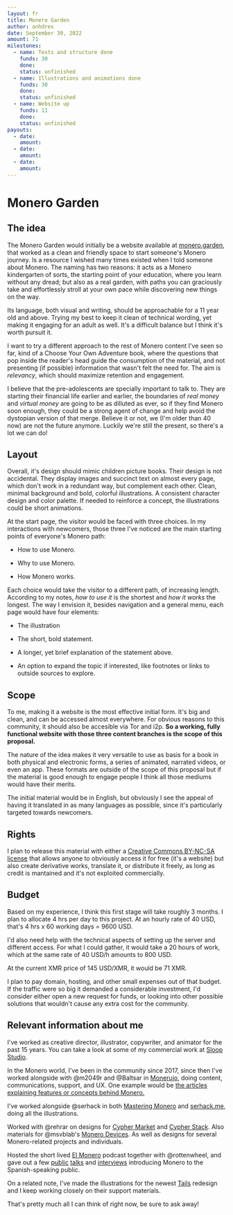 ```yaml
---
layout: fr
title: Monero Garden
author: anhdres
date: September 30, 2022
amount: 71
milestones:
  - name: Texts and structure done
    funds: 30
    done:
    status: unfinished
  - name: Illustrations and animations done
    funds: 30
    done:
    status: unfinished
  - name: Website up
    funds: 11
    done:
    status: unfinished
payouts:
  - date:
    amount:
  - date:
    amount:
  - date:
    amount:
---
```


# Monero Garden

## The idea

The Monero Garden would initially be a website available at [monero.garden](https://anhdr.es), that worked as a clean and friendly space to start someone's Monero journey. Is a resource I wished many times existed when I told someone about Monero. The naming has two reasons: it acts as a Monero kindergarten of sorts, the starting point of your education, where you learn without any dread; but also as a real garden, with paths you can graciously take and effortlessly stroll at your own pace while discovering new things on the way.

Its language, both visual and writing, should be approachable for a 11 year old and above. Trying my best to keep it clean of technical wording, yet making it engaging for an adult as well. It's a difficult balance but I think it's worth pursuit it.

I want to try a different approach to the rest of Monero content I've seen so far, kind of a Choose Your Own Adventure book, where the questions that pop inside the reader's head guide the consumption of the material, and not presenting (if possible) information that wasn't felt the need for. The aim is *relevancy*, which should maximize retention and engagement.

I believe that the pre-adolescents are specially important to talk to. They are starting their financial life earlier and earlier, the boundaries of *real money* and *virtual money* are going to be as dilluted as ever, so if they find Monero soon enough, they could be a strong agent of change and help avoid the dystopian version of that merge. Believe it or not, we (I'm older than 40 now) are not the future anymore. Luckily we're still the present, so there's a lot we can do!

## Layout

Overall, it's design should mimic children picture books. Their design is not accidental. They display images and succinct text on almost every page, which don't work in a redundant way, but complement each other. Clean, minimal background and bold, colorful illustrations. A consistent character design and color palette. If needed to reinforce a concept, the illustrations could be short animations.

At the start page, the visitor would be faced with three choices. In my interactions with newcomers, those three I've noticed are the main starting points of everyone's Monero path:

- How to use Monero.

- Why to use Monero.

- How Monero works.

Each choice would take the visitor to a different path, of increasing length. According to my notes, *how to use it* is the shortest and *how it works* the longest. The way I envision it, besides navigation and a general menu, each page would have four elements:

- The illustration

- The short, bold statement.

- A longer, yet brief explanation of the statement above.

- An option to expand the topic if interested, like footnotes or links to outside sources to explore.

## Scope

To me, making it a website is the most effective initial form. It's big and clean, and can be accessed almost everywhere. For obvious reasons to this community, it should also be accesible via Tor and i2p. **So a working, fully functional website with those three content branches is the scope of this proposal.**

The nature of the idea makes it very versatile to use as basis for a book in both physical and electronic forms, a series of animated, narrated videos, or even an app. These formats are outside of the scope of this proposal but if the material is good enough to engage people I think all those mediums would have their merits.

The initial material would be in English, but obviously I see the appeal of having it translated in as many languages as possible, since it's particularly targeted towards newcomers.

## Rights

I plan to release this material with either a [Creative Commons BY-NC-SA  license](https://creativecommons.org/licenses/by-nc-sa/4.0/) that allows anyone to obviously access it for free (it's a website) but also create derivative works, translate it, or distribute it freely, as long as credit is mantained and it's not exploited commercially.

## Budget

Based on my experience, I think this first stage will take roughly 3 months. I plan to allocate 4 hrs per day to this project. At an hourly rate of 40 USD, that's 4 hrs x 60 working days = 9600 USD.

I'd also need help with the technical aspects of setting up the server and different access. For what I could gather, it would take a 20 hours of work, which at the same rate of 40 USD/h amounts to 800 USD.

At the current XMR price of 145 USD/XMR, it would be 71 XMR.

I plan to pay domain, hosting, and other small expenses out of that budget. If the traffic were so big it demanded a considerable investment, I'd consider either open a new request for funds, or looking into other possible solutions that wouldn't cause any extra cost for the community.

## Relevant information about me

I've worked as creative director, illustrator, copywriter, and animator for the past 15 years. You can take a look at some of my commercial work at [Sloop Studio](https://www.sloopstudio.tv/).

In the Monero world, I've been in the community since 2017, since then I've worked alongside with @m2049r and @Baltsar in [Monerujo](https://www.monerujo.io/), doing content, communications, support, and UX. One example would be [the articles explaining features or concepts behind Monero.](https://anhdres.medium.com/)

I've worked alongside @serhack in both [Mastering Monero](https://masteringmonero.com/) and [serhack.me](https://serhack.me/), doing all the illustrations.

Worked with @rehrar on designs for [Cypher Market](https://www.cyphermarket.com/) and [Cypher Stack](https://cypherstack.com/). Also materials for @msvblab's [Monero Devices](https://shop.monerodevices.com/). As well as designs for several Monero-related projects and individuals.

Hosted the short lived [El Monero](https://www.youtube.com/channel/UCNvrbeVzrszpN7vQnMoCTVA/videos) podcast together with @rottenwheel, and gave out a few [public](https://youtu.be/s8RPE5AIB-A) [talks](https://youtu.be/78zcD7yWQ0E) and [interviews](https://youtu.be/Cx7XkZxXOKM) introducing Monero to the Spanish-speaking public.

On a related note, I've made the illustrations for the newest [Tails](https://tails.net) redesign and I keep working closely on their support materials.

That's pretty much all I can think of right now, be sure to ask away!
